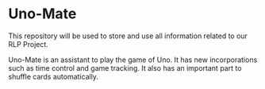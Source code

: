 # Uno-Mate
This repository will be used to store and use all information related to our RLP Project.

Uno-Mate is an assistant to play the game of Uno. It has new incorporations such as time control and game tracking. 
It also has an important part to shuffle cards automatically.
